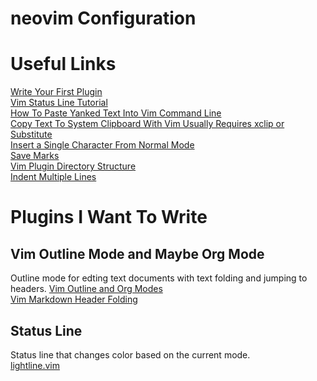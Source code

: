 # neovim Configuration

# Useful Links
[Write Your First Plugin](https://github.com/christoomey/your-first-vim-plugin)<br  />
[Vim Status Line Tutorial](https://shapeshed.com/vim-statuslines/)<br  /> [How To Paste Yanked Text Into Vim Command Line](https://stackoverflow.com/questions/3997078/how-to-paste-yanked-text-into-the-vim-command-line)<br  />
[Copy Text To System Clipboard With Vim Usually Requires xclip or Substitute](https://vi.stackexchange.com/questions/84/how-can-i-copy-text-to-the-system-clipboard-from-vim)<br  />
[Insert a Single Character From Normal Mode](https://superuser.com/questions/581572/insert-single-character-in-vim)<br  />
[Save Marks](https://stackoverflow.com/questions/8958047/in-vim-is-there-a-way-to-save-bookmarks-between-sessions)<br  />
[Vim Plugin Directory Structure](https://gist.github.com/nelstrom/1056049/784e252c3de653e204e9e128653010e19fbd493f)<br  />
[Indent Multiple Lines](https://stackoverflow.com/questions/235839/indent-multiple-lines-quickly-in-vi)<br  />

# Plugins I Want To Write
## Vim Outline Mode and Maybe Org Mode
Outline mode for edting text documents with text folding and jumping to headers.
[Vim Outline and Org Modes](https://github.com/axvr/org.vim)<br  />
[Vim Markdown Header Folding](https://gist.github.com/sjl/1038710)<br  />
## Status Line
Status line that changes color based on the current mode.<br  />
[lightline.vim](https://github.com/itchyny/lightline.vim)<br  />

